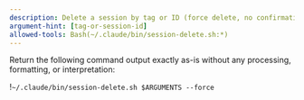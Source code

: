 ```yaml
---
description: Delete a session by tag or ID (force delete, no confirmation)
argument-hint: [tag-or-session-id]
allowed-tools: Bash(~/.claude/bin/session-delete.sh:*)
---
```


Return the following command output exactly as-is without any processing, formatting, or interpretation:

!`~/.claude/bin/session-delete.sh $ARGUMENTS --force`